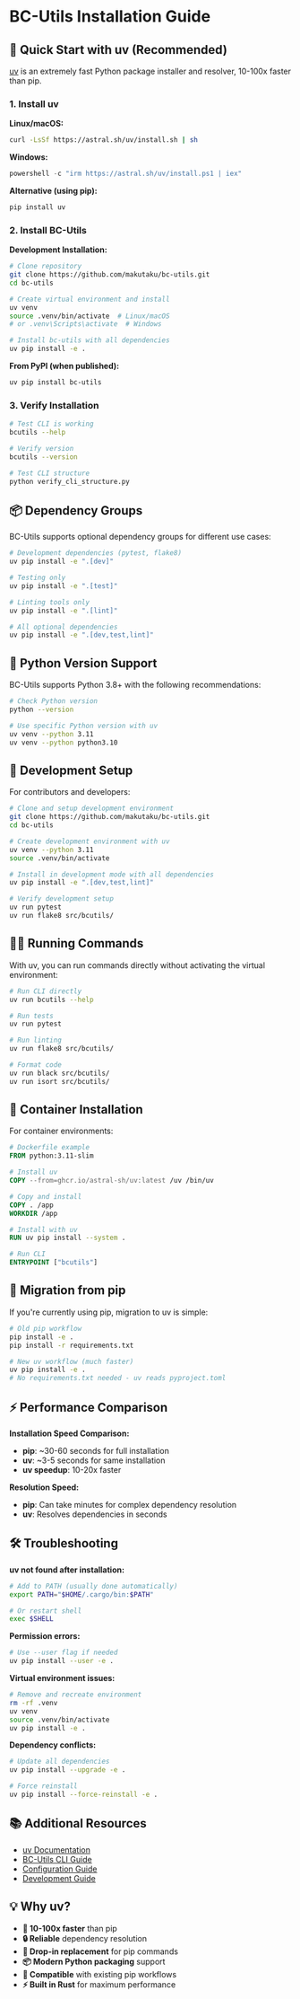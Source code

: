 # BC-Utils Installation Guide

## 🚀 Quick Start with uv (Recommended)

[uv](https://github.com/astral-sh/uv) is an extremely fast Python package installer and resolver, 10-100x faster than pip.

### 1. Install uv

**Linux/macOS:**
```bash
curl -LsSf https://astral.sh/uv/install.sh | sh
```

**Windows:**
```powershell
powershell -c "irm https://astral.sh/uv/install.ps1 | iex"
```

**Alternative (using pip):**
```bash
pip install uv
```

### 2. Install BC-Utils

**Development Installation:**
```bash
# Clone repository
git clone https://github.com/makutaku/bc-utils.git
cd bc-utils

# Create virtual environment and install
uv venv
source .venv/bin/activate  # Linux/macOS
# or .venv\Scripts\activate  # Windows

# Install bc-utils with all dependencies
uv pip install -e .
```

**From PyPI (when published):**
```bash
uv pip install bc-utils
```

### 3. Verify Installation

```bash
# Test CLI is working
bcutils --help

# Verify version
bcutils --version

# Test CLI structure
python verify_cli_structure.py
```

## 📦 Dependency Groups

BC-Utils supports optional dependency groups for different use cases:

```bash
# Development dependencies (pytest, flake8)
uv pip install -e ".[dev]"

# Testing only
uv pip install -e ".[test]"

# Linting tools only  
uv pip install -e ".[lint]"

# All optional dependencies
uv pip install -e ".[dev,test,lint]"
```

## 🐍 Python Version Support

BC-Utils supports Python 3.8+ with the following recommendations:

```bash
# Check Python version
python --version

# Use specific Python version with uv
uv venv --python 3.11
uv venv --python python3.10
```

## 🔧 Development Setup

For contributors and developers:

```bash
# Clone and setup development environment
git clone https://github.com/makutaku/bc-utils.git
cd bc-utils

# Create development environment with uv
uv venv --python 3.11
source .venv/bin/activate

# Install in development mode with all dependencies
uv pip install -e ".[dev,test,lint]"

# Verify development setup
uv run pytest
uv run flake8 src/bcutils/
```

## 🏃‍♂️ Running Commands

With uv, you can run commands directly without activating the virtual environment:

```bash
# Run CLI directly
uv run bcutils --help

# Run tests
uv run pytest

# Run linting
uv run flake8 src/bcutils/

# Format code
uv run black src/bcutils/
uv run isort src/bcutils/
```

## 🐳 Container Installation

For container environments:

```dockerfile
# Dockerfile example
FROM python:3.11-slim

# Install uv
COPY --from=ghcr.io/astral-sh/uv:latest /uv /bin/uv

# Copy and install
COPY . /app
WORKDIR /app

# Install with uv
RUN uv pip install --system .

# Run CLI
ENTRYPOINT ["bcutils"]
```

## 🔄 Migration from pip

If you're currently using pip, migration to uv is simple:

```bash
# Old pip workflow
pip install -e .
pip install -r requirements.txt

# New uv workflow (much faster)
uv pip install -e .
# No requirements.txt needed - uv reads pyproject.toml
```

## ⚡ Performance Comparison

**Installation Speed Comparison:**
- **pip**: ~30-60 seconds for full installation
- **uv**: ~3-5 seconds for same installation
- **uv speedup**: 10-20x faster

**Resolution Speed:**
- **pip**: Can take minutes for complex dependency resolution
- **uv**: Resolves dependencies in seconds

## 🛠️ Troubleshooting

**uv not found after installation:**
```bash
# Add to PATH (usually done automatically)
export PATH="$HOME/.cargo/bin:$PATH"

# Or restart shell
exec $SHELL
```

**Permission errors:**
```bash
# Use --user flag if needed
uv pip install --user -e .
```

**Virtual environment issues:**
```bash
# Remove and recreate environment
rm -rf .venv
uv venv
source .venv/bin/activate
uv pip install -e .
```

**Dependency conflicts:**
```bash
# Update all dependencies
uv pip install --upgrade -e .

# Force reinstall
uv pip install --force-reinstall -e .
```

## 📚 Additional Resources

- [uv Documentation](https://github.com/astral-sh/uv)
- [BC-Utils CLI Guide](CLAUDE.md#modern-cli-usage)
- [Configuration Guide](CLAUDE.md#configuration-management)
- [Development Guide](CLAUDE.md#development-commands)

## 💡 Why uv?

- **🚀 10-100x faster** than pip
- **🔒 Reliable** dependency resolution
- **🎯 Drop-in replacement** for pip commands  
- **📦 Modern Python packaging** support
- **🔄 Compatible** with existing pip workflows
- **⚡ Built in Rust** for maximum performance
